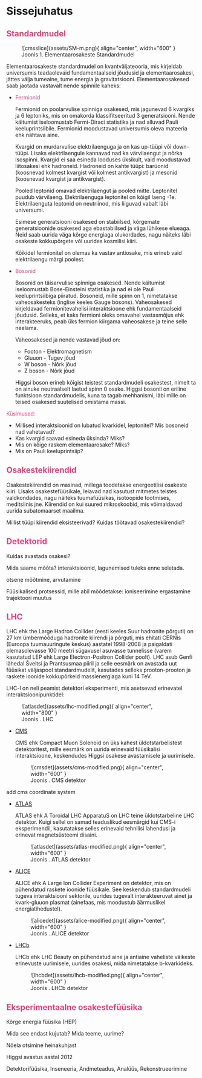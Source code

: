 # Sissejuhatus

## <span style="color:#ec417a">Standardmudel</span>

<figure markdown>
  ![cmsslice](assets/SM-m.png){ align="center", width="600" }
  <figcaption>Joonis 1. Elementaarosakeste Standardmudel </figcaption> 
 </figure>

Elementaarosakeste standardmudel on kvantväljateooria, mis kirjeldab universumis teadaolevaid fundamentaalseid jõudusid ja elementaarosakesi, jättes välja tumeaine, tume energia ja gravitatsiooni. Elementaarosakesed saab jaotada vastavalt nende spinnile kaheks:

* <span style="color:#ec417a">Fermionid</span>

    Fermionid on poolarvulise spinniga osakesed, mis jagunevad 6 kvargiks ja 6 leptoniks, mis on omakorda klassifitseeritud 3 generatsiooni. Nende käitumist iseloomustab Fermi-Diraci statistika ja nad alluvad Pauli keeluprintsiibile. Fermionid moodustavad universumis oleva mateeria ehk nähtava aine. 

    Kvargid on murdarvulise elektrilaenguga ja on kas up-tüüpi või down-tüüpi. Lisaks elektrilaengule kannavad nad ka värvilaengut ja nõrka isospinni. Kvargid ei saa esineda looduses üksikult, vaid moodustavad liitosakesi ehk hadroneid. Hadroneid on kahte tüüpi: barüonid (koosnevad kolmest kvargist või kolmest antikvargist) ja mesonid (koosnevad kvargist ja antikvargist).
    
    Pooled leptonid omavad elektrilaengut ja pooled mitte. Leptonitel puudub värvilaeng. Elektrilaenguga leptonitel on kõigil laeng -1e. Elektrilaenguta leptonid on neutriinod, mis liiguvad vabalt läbi universumi.

    Esimese generatsiooni osakesed on stabiilsed, kõrgemate generatsioonide osakesed aga ebastabiilsed ja väga lühikese elueaga. Neid saab uurida väga kõrge energiaga olukordades, nagu näiteks läbi osakeste kokkupõrgete või uurides kosmilisi kiiri.

    Kõikidel fermionitel on olemas ka vastav antiosake, mis erineb vaid elektrilaengu märgi poolest.

* <span style="color:#ec417a">Bosonid</span>

    Bosonid on täisarvulise spinniga osakesed. Nende käitumist iseloomustab Bose-Einsteini statistika ja nad ei ole Pauli keeluprintsiibiga piiratud. Bosoneid, mille spinn on 1, nimetatakse vaheosakesteks (inglise keeles Gauge bosons). Vaheosakesed kirjeldavad fermionitevahelisi interaktsioone ehk fundamentaalseid jõudusid. Selleks, et kaks fermioni oleks omavahel vastasmõjus ehk interakteeruks, peab üks fermion kiirgama vaheosakese ja teine selle neelama.
    
    Vaheosakesed ja nende vastavad jõud on:

    * Footon - Elektromagnetism
    * Gluuon - Tugev jõud
    * W boson - Nõrk jõud
    * Z boson - Nõrk jõud

    Higgsi boson erineb kõigist teistest standardmudeli osakestest, nimelt ta on ainuke neutraalselt laetud spinn 0 osake. Higgsi bosonil on eriline funktsioon standardmudelis, kuna ta tagab mehhanismi, läbi mille on teised osakesed suutelised omistama massi.

<span style="color:#ec417a">Küsimused:</span> 

* Millised interaktsioonid on lubatud kvarkidel, leptonitel? Mis bosoneid nad vahetavad?
* Kas kvargid saavad esineda üksinda? Miks?
* Mis on kõige raskem elementaarosake? Miks?
* Mis on Pauli keeluprintsiip?

## <span style="color:#ec417a">Osakestekiirendid</span>
Osakestekiirendid on masinad, millega toodetakse energeetilisi osakeste kiiri. Lisaks osakestefüüsikale, leiavad nad kasutust mitmetes teistes valdkondades, nagu näiteks tuumafüüsikas, isotoopide tootmises, meditsiinis jne. Kiirendid on kui suured mikroskoobid, mis võimaldavad uurida subatomaarset maailma.

Millist tüüpi kiirendid eksisteerivad?
Kuidas töötavad osakestekiirendid?

## <span style="color:#ec417a">Detektorid</span>
Kuidas avastada osakesi?

Mida saame mõõta?
interaktsioonid, lagunemised tuleks enne seletada.

otsene mõõtmine, arvutamine

Füüsikalised protsessid, mille abil mõõdetakse:
    ioniseerimine
    ergastamine
    trajektoori muutus




## <span style="color:#ec417a">LHC</span>
LHC ehk the Large Hadron Collider (eesti keeles Suur hadronite põrguti) on 27 km ümbermõõduga hadronite kiirendi ja põrguti, mis ehitati CERNis (Euroopa tuumauuringute keskus) aastatel 1998-2008 ja paigaldati olemasolevasse 100 meetri sügavusel asuvasse tunnelisse (varem kasutatud LEP ehk Large Electron-Positron Collider poolt). LHC asub Genfi lähedal Šveitsi ja Prantsusmaa piiril ja selle eesmärk on avastada uut füüsikat väljaspool standardmudelit, kasutades selleks prooton-prooton ja raskete ioonide kokkupõrkeid massienergiaga kuni 14 TeV.

LHC-l on neli peamist detektori eksperimenti, mis asetsevad erinevatel interaktsioonipunktidel:

<figure markdown>
  ![atlasdet](assets/lhc-modified.png){ align="center", width="800" }
  <figcaption>Joonis . LHC </figcaption> 
 </figure>

* <a href="https://www.home.cern/science/experiments/cms" target="_blank" rel="noopener">CMS</a>

    CMS ehk Compact Muon Solenoid on üks kahest üldotstarbelistest detektoritest, mille eesmärk on uurida erinevaid füüsikalisi interaktsioone, keskendudes Higgsi osakese avastamisele ja uurimisele. 

    <figure markdown>
  ![cmsdet](assets/cms-modified.png){ align="center", width="600" }
  <figcaption>Joonis . CMS detektor </figcaption> 
 </figure>

 add cms coordinate system

* <a href="https://www.home.cern/science/experiments/atlas" target="_blank" rel="noopener">ATLAS </a>

    ATLAS ehk A Toroidal LHC ApparatuS on LHC teine üldotstarbeline LHC detektor. Kuigi sellel on samad teaduslikud eesmärgid kui CMS-i eksperimendil, kasutatakse selles erinevaid tehnilisi lahendusi ja erinevat magnetsüsteemi disaini.
    
    <figure markdown>
  ![atlasdet](assets/atlas-modified.png){ align="center", width="600" }
  <figcaption>Joonis . ATLAS detektor </figcaption> 
 </figure>

* <a href="https://www.home.cern/science/experiments/alice" target="_blank" rel="noopener">ALICE</a>

    ALICE ehk A Large Ion Collider Experiment on detektor, mis on pühendatud raskete ioonide füüsikale. See keskendub standardmudeli tugeva interaktsiooni sektorile, uurides tugevalt interakteeruvat ainet ja kvark-gluuon plasmat (ainefaas, mis moodustub äärmuslikel energiatihedustel).
    
    <figure markdown>
  ![alicedet](assets/alice-modified.png){ align="center", width="600" }
  <figcaption>Joonis . ALICE detektor </figcaption> 
 </figure>

* <a href="https://www.home.cern/science/experiments/lhcb" target="_blank" rel="noopener">LHCb</a>

    LHCb ehk LHC Beauty on pühendatud aine ja antiaine vaheliste väikeste erinevuste uurimisele, uurides osakesi, mida nimetatakse b-kvarkideks.
    
    <figure markdown>
  ![lhcbdet](assets/lhcb-modified.png){ align="center", width="600" }
  <figcaption>Joonis . LHCb detektor </figcaption> 
 </figure>

## <span style="color:#ec417a">Eksperimentaalne osakestefüüsika</span>
Kõrge energia füüsika (HEP)

Mida see endast kujutab? Mida teeme, uurime?

Nõela otsimine heinakuhjast

Higgsi avastus aastal 2012

Detektorifüüsika, Inseneeria, Andmeteadus, Analüüs, Rekonstrueerimine